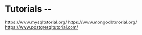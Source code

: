 # Tutorials --

https://www.mysqltutorial.org/
https://www.mongodbtutorial.org/
https://www.postgresqltutorial.com/
